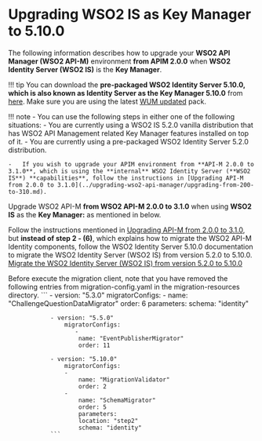# Upgrading WSO2 IS as Key Manager to 5.10.0

The following information describes how to upgrade your **WSO2 API Manager (WSO2 API-M)** environment **from APIM 2.0.0** when **WSO2 Identity Server (WSO2 IS)** is the **Key Manager**.

!!! tip
    You can download the **pre-packaged WSO2 Identity Server 5.10.0, which is also known as Identity Server as the Key Manager 5.10.0** from [here](https://wso2.com/api-management/install/key-manager/). Make sure you are using the latest [WUM updated](https://docs.wso2.com/display/updates/Getting+Started) pack.

!!! note
    -   You can use the following steps in either one of the following situations:
        -   You are currently using a WSO2 IS 5.2.0 vanilla distribution that has WSO2 API Management related Key Manager features installed on top of it.
        -   You are currently using a pre-packaged WSO2 Identity Server 5.2.0 distribution.

    -   If you wish to upgrade your APIM environment from **API-M 2.0.0 to 3.1.0**, which is using the **internal** WSO2 Identity Server (**WSO2 IS**) **capabilities**, follow the instructions in [Upgrading API-M from 2.0.0 to 3.1.0](../upgrading-wso2-api-manager/upgrading-from-200-to-310.md).

Upgrade WSO2 API-M **from WSO2 API-M 2.0.0 to 3.1.0** when using **WSO2 IS** as the **Key Manager:** as mentioned in below.

Follow the instructions mentioned in [Upgrading API-M from 2.0.0 to 3.1.0](../upgrading-wso2-api-manager/upgrading-from-200-to-310.md), 
but **instead of step 2 - (6)**, which explains how to migrate the WSO2 API-M Identity components, 
follow the WSO2 Identity Server 5.10.0 documentation to migrate the WSO2 Identity Server (WSO2 IS) from version 5.2.0 to 5.10.0.
[Migrate the WSO2 Identity Server (WSO2 IS) from version 5.2.0 to 5.10.0](https://is.docs.wso2.com/en/5.10.0/setup/migrating-to-5100/)

Before execute the migration client, note that you have removed the following entries from migration-config.yaml in the migration-resources directory.
                ```
                 - version: "5.3.0"
                    migratorConfigs:
                        -
                        name: "ChallengeQuestionDataMigrator"
                        order: 6
                        parameters:
                        schema: "identity"
                        
                - version: "5.5.0"
                    migratorConfigs:
                       -
                        name: "EventPublisherMigrator"
                        order: 11
            
                - version: "5.10.0"
                    migratorConfigs:
                    -
                        name: "MigrationValidator"
                        order: 2
                    -
                        name: "SchemaMigrator"
                        order: 5
                        parameters:
                        location: "step2"
                        schema: "identity"
                ```